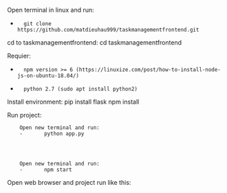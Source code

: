 Open terminal in linux and run:
-       git clone https://github.com/matdieuhau999/taskmanagementfrontend.git

cd to taskmanagementfrontend: cd taskmanagementfrontend

Requier:
-       npm version >= 6 (https://linuxize.com/post/how-to-install-node-js-on-ubuntu-18.04/)
-       python 2.7 (sudo apt install python2)


Install environment:
        pip install flask 
        npm install
        
Run project:


        Open new terminal and run:    
        -       python app.py
                
                
                
                
        Open new terminal and run:    
        -       npm start
        
Open web browser and project run like this:
        
        
        


